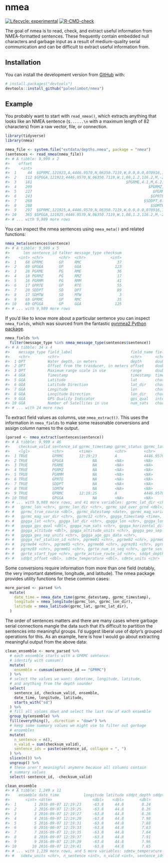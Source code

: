 
<!-- README.md is generated from README.Rmd. Please edit that file -->

# nmea

<!-- badges: start -->

[![Lifecycle:
experimental](https://img.shields.io/badge/lifecycle-experimental-orange.svg)](https://lifecycle.r-lib.org/articles/stages.html#experimental)
[![R-CMD-check](https://github.com/paleolimbot/nmea/workflows/R-CMD-check/badge.svg)](https://github.com/paleolimbot/nmea/actions)
<!-- badges: end -->

The goal of nmea is to read, check, and extract useful information from
NMEA-formatted sentences. These frequently contain embedded null
characters and garbage input as a result of medium-quality serial
communication and can be difficult to extract useful information from.

## Installation

You can install the development version from
[GitHub](https://github.com/) with:

``` r
# install.packages("devtools")
devtools::install_github("paleolimbot/nmea")
```

## Example

You probably want to start with `read_nmea()`, which extracts anything
that looks like an NMEA sentence (`$......\n` with a maximum length of
82 characters) from a raw vector, file, or connection.

``` r
library(tidyverse)
library(nmea)

nmea_file <- system.file("extdata/depths.nmea", package = "nmea")
(sentences <- read_nmea(nmea_file))
#> # A tibble: 9,999 x 2
#>    offset                                                               sentence
#>     <int>                                                                 <nmea>
#>  1     44  $GPRMC,121923,A,4446.9570,N,06350.7119,W,0.0,0.0,070916,19.2,W,A*25\n
#>  2    112 $GPGGA,121923,4446.9570,N,06350.7119,W,1,08,1.2,116.2,M,-23.5,M,,*7B\n
#>  3    181                                          $PGRME,4.1,M,6.2,M,8.3,M*24\n
#>  4    209                                                    $PGRMZ,381,f,3*11\n
#>  5    227                                                      $PGRMM,NAD83*29\n
#>  6    243                                                     $GPRTE,1,1,c,*37\n
#>  7    260                                                  $SDDPT,8.24,0.00*59\n
#>  8    280                                                     $SDMTW,20.5,C*03\n
#>  9    297  $GPRMC,121925,A,4446.9570,N,06350.7119,W,0.0,0.0,070916,19.2,W,A*23\n
#> 10    365 $GPGGA,121925,4446.9570,N,06350.7119,W,1,08,1.2,116.2,M,-23.5,M,,*7D\n
#> # ... with 9,989 more rows
```

You can inspect the nmea sentences using `nmea_meta()` and related
functions:

``` r
nmea_meta(sentences$sentence)
#> # A tibble: 9,999 x 5
#>      len sentence_id talker message_type checksum
#>    <int> <chr>       <chr>  <chr>           <int>
#>  1    68 GPRMC       GP     RMC                37
#>  2    69 GPGGA       GP     GGA               123
#>  3    28 PGRME       PG     RME                36
#>  4    18 PGRMZ       PG     RMZ                17
#>  5    16 PGRMM       PG     RMM                41
#>  6    17 GPRTE       GP     RTE                55
#>  7    20 SDDPT       SD     DPT                89
#>  8    17 SDMTW       SD     MTW                 3
#>  9    68 GPRMC       GP     RMC                35
#> 10    69 GPGGA       GP     GGA               125
#> # ... with 9,989 more rows
```

If you’d like to know more about a particular sentence you can inspect
`nmea_fields`, which was sourced from the fantastic [pynmea2 Python
package](https://github.com/Knio/pynmea2).

``` r
nmea_fields %>% 
  filter(message_type %in% nmea_message_type(sentences$sentence))
#> # A tibble: 34 x 4
#>    message_type field_label                          field_name field_type
#>    <chr>        <chr>                                <chr>      <chr>     
#>  1 DPT          Water depth, in meters               depth      double    
#>  2 DPT          Offset from the trasducer, in meters offset     double    
#>  3 DPT          Maximum range scale in use           range      double    
#>  4 GGA          Timestamp                            timestamp  timestamp 
#>  5 GGA          Latitude                             lat        character 
#>  6 GGA          Latitude Direction                   lat_dir    character 
#>  7 GGA          Longitude                            lon        character 
#>  8 GGA          Longitude Direction                  lon_dir    character 
#>  9 GGA          GPS Quality Indicator                gps_qual   integer   
#> 10 GGA          Number of Satellites in use          num_sats   character 
#> # ... with 24 more rows
```

To extract field values as columns, use `nmea_extract()`. This uses the
information in `nmea_fields` to make some reasonable conversions and
assign column names to the output.

``` r
(parsed <- nmea_extract(sentences$sentence))
#> # A tibble: 9,999 x 46
#>    checksum_valid sentence_id gprmc_timestamp gprmc_status gprmc_lat
#>    <lgl>          <chr>       <time>          <chr>        <chr>    
#>  1 TRUE           GPRMC       12:19:23        A            4446.9570
#>  2 TRUE           GPGGA             NA        <NA>         <NA>     
#>  3 TRUE           PGRME             NA        <NA>         <NA>     
#>  4 TRUE           PGRMZ             NA        <NA>         <NA>     
#>  5 TRUE           PGRMM             NA        <NA>         <NA>     
#>  6 TRUE           GPRTE             NA        <NA>         <NA>     
#>  7 TRUE           SDDPT             NA        <NA>         <NA>     
#>  8 TRUE           SDMTW             NA        <NA>         <NA>     
#>  9 TRUE           GPRMC       12:19:25        A            4446.9570
#> 10 TRUE           GPGGA             NA        <NA>         <NA>     
#> # ... with 9,989 more rows, and 41 more variables: gprmc_lat_dir <chr>,
#> #   gprmc_lon <chr>, gprmc_lon_dir <chr>, gprmc_spd_over_grnd <dbl>,
#> #   gprmc_true_course <dbl>, gprmc_datestamp <date>, gprmc_mag_variation <chr>,
#> #   gprmc_mag_var_dir <chr>, gprmc12 <chr>, gpgga_timestamp <time>,
#> #   gpgga_lat <chr>, gpgga_lat_dir <chr>, gpgga_lon <chr>, gpgga_lon_dir <chr>,
#> #   gpgga_gps_qual <dbl>, gpgga_num_sats <chr>, gpgga_horizontal_dil <chr>,
#> #   gpgga_altitude <dbl>, gpgga_altitude_units <chr>, gpgga_geo_sep <chr>,
#> #   gpgga_geo_sep_units <chr>, gpgga_age_gps_data <chr>,
#> #   gpgga_ref_station_id <chr>, pgrme01 <chr>, pgrme02 <chr>, pgrme03 <chr>,
#> #   pgrme04 <chr>, pgrme05 <chr>, pgrme06 <chr>, pgrmz01 <chr>, pgrmz02 <chr>,
#> #   pgrmz03 <chr>, pgrmm01 <chr>, gprte_num_in_seq <chr>, gprte_sen_num <chr>,
#> #   gprte_start_type <chr>, gprte_active_route_id <chr>, sddpt_depth <dbl>,
#> #   sddpt_offset <dbl>, sdmtw_temperature <dbl>, sdmtw_units <chr>
```

Some conversions require information from more than one field (notably,
the very important datetime, longitude, and latitude). The nmea package
provides utility functions for these common cases:

``` r
more_parsed <- parsed %>% 
  mutate(
    date_time = nmea_date_time(gprmc_datestamp, gprmc_timestamp),
    longitude = nmea_longitude(gprmc_lon, gprmc_lon_dir),
    latitude = nmea_latitude(gprmc_lat, gprmc_lat_dir),
  )
```

The order of sentences matters and there are many cases where garbage
serial connections mangle the data such that it’s difficult to partition
the sentences into meaningful groups. I’d suggest liberal use of dplyr’s
grouped operations for this. As an example, here is how I would go about
extracting meaningful output from the above data:

``` r
clean_ensemble <- more_parsed %>% 
  # each ensemble starts with a GPRMC sentence:
  # identify with cumsum()
  mutate(
    ensemble = cumsum(sentence_id == "GPRMC")
  ) %>% 
  # select the values we want: datetime, longitude, latitude,
  # and anything from the depth sounder
  select(
    sentence_id, checksum_valid, ensemble, 
    date_time, longitude, latitude,
    starts_with("sd")
  ) %>% 
  # fill all values down and select the last row of each ensemble
  group_by(ensemble) %>% 
  fill(everything(), .direction = "down") %>%
  # keep some summary values we might use to filter out garbage
  # ensembles
  mutate(
    n_sentence = n(),
    n_valid = sum(checksum_valid),
    sentence_ids = paste(sentence_id, collapse = ", ")
  ) %>% 
  slice(n()) %>% 
  ungroup() %>% 
  # these aren't meaningful anymore because all columns contain
  # summary values
  select(-sentence_id, -checksum_valid)

clean_ensemble
#> # A tibble: 1,249 x 11
#>    ensemble date_time           longitude latitude sddpt_depth sddpt_offset
#>       <int> <dttm>                  <dbl>    <dbl>       <dbl>        <dbl>
#>  1        1 2016-09-07 12:19:23     -63.8     44.8        8.24            0
#>  2        2 2016-09-07 12:19:25     -63.8     44.8        8.26            0
#>  3        3 2016-09-07 12:19:27     -63.8     44.8        8.26            0
#>  4        4 2016-09-07 12:19:29     -63.8     44.8        7.98            0
#>  5        5 2016-09-07 12:19:31     -63.8     44.8        7.88            0
#>  6        6 2016-09-07 12:19:33     -63.8     44.8        7.63            0
#>  7        7 2016-09-07 12:19:35     -63.8     44.8        7.64            0
#>  8        8 2016-09-07 12:19:37     -63.8     44.8        7.91            0
#>  9        9 2016-09-07 12:19:39     -63.8     44.8        7.96            0
#> 10       10 2016-09-07 12:19:41     -63.8     44.8        7.65            0
#> # ... with 1,239 more rows, and 5 more variables: sdmtw_temperature <dbl>,
#> #   sdmtw_units <chr>, n_sentence <int>, n_valid <int>, sentence_ids <chr>
```
